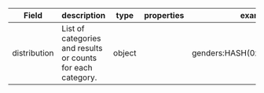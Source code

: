 |Field | description | type | properties | example | enum|
| ---| ---| ---| ---| ---| --- |
| distribution | List of categories and results or counts for each category. | object |  | genders:HASH(0x56280aaa4990) | NA|

